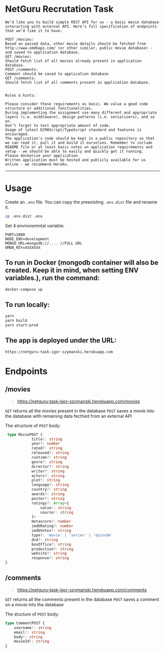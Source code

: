 # NetGuru Recrutation Task

```
We’d like you to build simple REST API for us - a basic movie database interacting with external API. Here’s full specification of endpoints that we’d like it to have:

POST /movies:
Based on passed data, other movie details should be fetched from http://www.omdbapi.com/ (or other similar, public movie database) - and saved to application database.
GET /movies:
Should fetch list of all movies already present in application database.
POST /comments:
Comment should be saved to application database
GET /comments:
Should fetch list of all comments present in application database.


Rules & hints:

Please consider those requirements as basic. We value a good code structure or additional functionalities.
During implementing the assignment use many different and appropriate layers (i.e. middleware), design patterns (i.e. serializers), and so on.
Don’t forget to test appropriate amount of code.
Usage of latest ECMAScript/TypeScript standard and features is encouraged.
The application's code should be kept in a public repository so that we can read it, pull it and build it ourselves. Remember to include README file or at least basic notes on application requirements and setup - we should be able to easily and quickly get it running.
Please dockerize your application.
Written application must be hosted and publicly available for us online - we recommend Heroku.
```

---

# Usage

Create an `.env` file. You can copy the preexisting `.env.dist` file and rename it.

```bash
cp .env.dist .env
```

Set 4 environemntal variable:

```
PORT=3000
NODE_ENV=development
MONGO_URL=mongodb://.... //FULL URL
OMDB_KEY=XXXXXXX
```

## To run in Docker (mongodb container will also be created. Keep it in mind, when setting ENV variables.), run the command:

```bash
docker-compose up
```

## To run locally:

```bash
yarn
yarn build
yarn start:prod
```

## The app is deployed under the URL:

```
https://netguru-task-igor-szymanski.herokuapp.com
```

# Endpoints

## /movies

> https://netguru-task-igor-szymanski.herokuapp.com/movies

`GET` returns all the movies present in the database
`POST` saves a movie into the database with remaining data fecthed from an external API

The structure of `POST` body:

```ts
 type MoviePOST {
			title!: string
			year?: number
			rated?: string
			released?: string
			runtime?: string
			genre?: string
			director?: string
			writer?: string
			actors?: string
			plot?: string
			language?: string
			country?: string
			awards?: string
			poster?: string
			ratings?: Array<{
                value!: string
                source!: string
            }>
			metascore?: number
			imdbRating?: number
			imdbVotes?: string
            type?: 'movie' | 'series' | 'episode'
            dvd?: string
            boxOffice?: string
            production?: string
            website?: string
            response?: string
}
```

## /comments

> https://netguru-task-igor-szymanski.herokuapp.com/comments

`GET` returns all the comments present in the database
`POST` saves a comment on a movie into the database

The stucture of `POST` body:

```ts
type CommentPOST {
	username!: string
	email!: string
	body!: string
	movieId!: string
}
```
